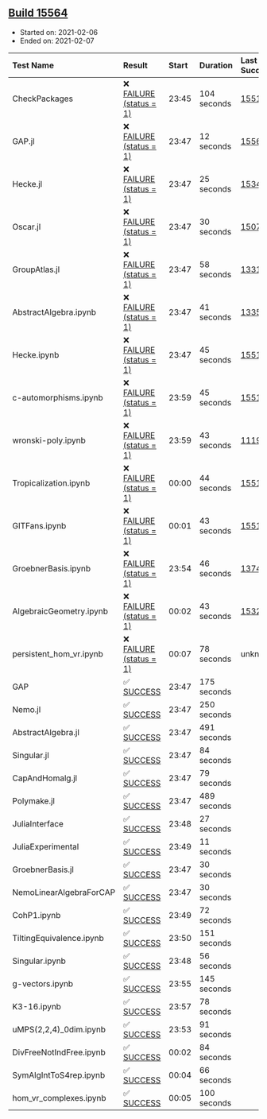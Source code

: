 ## [Build 15564](https://oscarci.mathematik.uni-kl.de/job/oscar/15564/)

* Started on: 2021-02-06
* Ended on: 2021-02-07

| Test Name    | Result | Start | Duration | Last Success | First Failure |
|:-------------|:-------|:------|:---------|:-------------|:--------------|
| CheckPackages | ❌ [FAILURE (status = 1)](https://oscarci.mathematik.uni-kl.de/job/oscar/15564/artifact/logs/build-15564/CheckPackages.log) | 23:45 | 104 seconds | [15514](https://oscarci.mathematik.uni-kl.de/job/oscar/15514/) | [15515](https://oscarci.mathematik.uni-kl.de/job/oscar/15515/) |
| GAP.jl | ❌ [FAILURE (status = 1)](https://oscarci.mathematik.uni-kl.de/job/oscar/15564/artifact/logs/build-15564/GAP.jl.log) | 23:47 | 12 seconds | [15563](https://oscarci.mathematik.uni-kl.de/job/oscar/15563/) | [15564](https://oscarci.mathematik.uni-kl.de/job/oscar/15564/) |
| Hecke.jl | ❌ [FAILURE (status = 1)](https://oscarci.mathematik.uni-kl.de/job/oscar/15564/artifact/logs/build-15564/Hecke.jl.log) | 23:47 | 25 seconds | [15344](https://oscarci.mathematik.uni-kl.de/job/oscar/15344/) | [15348](https://oscarci.mathematik.uni-kl.de/job/oscar/15348/) |
| Oscar.jl | ❌ [FAILURE (status = 1)](https://oscarci.mathematik.uni-kl.de/job/oscar/15564/artifact/logs/build-15564/Oscar.jl.log) | 23:47 | 30 seconds | [15079](https://oscarci.mathematik.uni-kl.de/job/oscar/15079/) | [15080](https://oscarci.mathematik.uni-kl.de/job/oscar/15080/) |
| GroupAtlas.jl | ❌ [FAILURE (status = 1)](https://oscarci.mathematik.uni-kl.de/job/oscar/15564/artifact/logs/build-15564/GroupAtlas.jl.log) | 23:47 | 58 seconds | [13311](https://oscarci.mathematik.uni-kl.de/job/oscar/13311/) | [13312](https://oscarci.mathematik.uni-kl.de/job/oscar/13312/) |
| AbstractAlgebra.ipynb | ❌ [FAILURE (status = 1)](https://oscarci.mathematik.uni-kl.de/job/oscar/15564/artifact/logs/build-15564/AbstractAlgebra.ipynb.log) | 23:47 | 41 seconds | [13355](https://oscarci.mathematik.uni-kl.de/job/oscar/13355/) | [13356](https://oscarci.mathematik.uni-kl.de/job/oscar/13356/) |
| Hecke.ipynb | ❌ [FAILURE (status = 1)](https://oscarci.mathematik.uni-kl.de/job/oscar/15564/artifact/logs/build-15564/Hecke.ipynb.log) | 23:47 | 45 seconds | [15514](https://oscarci.mathematik.uni-kl.de/job/oscar/15514/) | [15515](https://oscarci.mathematik.uni-kl.de/job/oscar/15515/) |
| c-automorphisms.ipynb | ❌ [FAILURE (status = 1)](https://oscarci.mathematik.uni-kl.de/job/oscar/15564/artifact/logs/build-15564/c-automorphisms.ipynb.log) | 23:59 | 45 seconds | [15514](https://oscarci.mathematik.uni-kl.de/job/oscar/15514/) | [15515](https://oscarci.mathematik.uni-kl.de/job/oscar/15515/) |
| wronski-poly.ipynb | ❌ [FAILURE (status = 1)](https://oscarci.mathematik.uni-kl.de/job/oscar/15564/artifact/logs/build-15564/wronski-poly.ipynb.log) | 23:59 | 43 seconds | [11192](https://oscarci.mathematik.uni-kl.de/job/oscar/11192/) | [11193](https://oscarci.mathematik.uni-kl.de/job/oscar/11193/) |
| Tropicalization.ipynb | ❌ [FAILURE (status = 1)](https://oscarci.mathematik.uni-kl.de/job/oscar/15564/artifact/logs/build-15564/Tropicalization.ipynb.log) | 00:00 | 44 seconds | [15514](https://oscarci.mathematik.uni-kl.de/job/oscar/15514/) | [15515](https://oscarci.mathematik.uni-kl.de/job/oscar/15515/) |
| GITFans.ipynb | ❌ [FAILURE (status = 1)](https://oscarci.mathematik.uni-kl.de/job/oscar/15564/artifact/logs/build-15564/GITFans.ipynb.log) | 00:01 | 43 seconds | [15514](https://oscarci.mathematik.uni-kl.de/job/oscar/15514/) | [15515](https://oscarci.mathematik.uni-kl.de/job/oscar/15515/) |
| GroebnerBasis.ipynb | ❌ [FAILURE (status = 1)](https://oscarci.mathematik.uni-kl.de/job/oscar/15564/artifact/logs/build-15564/GroebnerBasis.ipynb.log) | 23:54 | 46 seconds | [13748](https://oscarci.mathematik.uni-kl.de/job/oscar/13748/) | [13749](https://oscarci.mathematik.uni-kl.de/job/oscar/13749/) |
| AlgebraicGeometry.ipynb | ❌ [FAILURE (status = 1)](https://oscarci.mathematik.uni-kl.de/job/oscar/15564/artifact/logs/build-15564/AlgebraicGeometry.ipynb.log) | 00:02 | 43 seconds | [15322](https://oscarci.mathematik.uni-kl.de/job/oscar/15322/) | [15323](https://oscarci.mathematik.uni-kl.de/job/oscar/15323/) |
| persistent_hom_vr.ipynb | ❌ [FAILURE (status = 1)](https://oscarci.mathematik.uni-kl.de/job/oscar/15564/artifact/logs/build-15564/persistent_hom_vr.ipynb.log) | 00:07 | 78 seconds | unknown | unknown |
| GAP | ✅ [SUCCESS](https://oscarci.mathematik.uni-kl.de/job/oscar/15564/artifact/logs/build-15564/GAP.log) | 23:47 | 175 seconds |  |  |
| Nemo.jl | ✅ [SUCCESS](https://oscarci.mathematik.uni-kl.de/job/oscar/15564/artifact/logs/build-15564/Nemo.jl.log) | 23:47 | 250 seconds |  |  |
| AbstractAlgebra.jl | ✅ [SUCCESS](https://oscarci.mathematik.uni-kl.de/job/oscar/15564/artifact/logs/build-15564/AbstractAlgebra.jl.log) | 23:47 | 491 seconds |  |  |
| Singular.jl | ✅ [SUCCESS](https://oscarci.mathematik.uni-kl.de/job/oscar/15564/artifact/logs/build-15564/Singular.jl.log) | 23:47 | 84 seconds |  |  |
| CapAndHomalg.jl | ✅ [SUCCESS](https://oscarci.mathematik.uni-kl.de/job/oscar/15564/artifact/logs/build-15564/CapAndHomalg.jl.log) | 23:47 | 79 seconds |  |  |
| Polymake.jl | ✅ [SUCCESS](https://oscarci.mathematik.uni-kl.de/job/oscar/15564/artifact/logs/build-15564/Polymake.jl.log) | 23:47 | 489 seconds |  |  |
| JuliaInterface | ✅ [SUCCESS](https://oscarci.mathematik.uni-kl.de/job/oscar/15564/artifact/logs/build-15564/JuliaInterface.log) | 23:48 | 27 seconds |  |  |
| JuliaExperimental | ✅ [SUCCESS](https://oscarci.mathematik.uni-kl.de/job/oscar/15564/artifact/logs/build-15564/JuliaExperimental.log) | 23:49 | 11 seconds |  |  |
| GroebnerBasis.jl | ✅ [SUCCESS](https://oscarci.mathematik.uni-kl.de/job/oscar/15564/artifact/logs/build-15564/GroebnerBasis.jl.log) | 23:47 | 30 seconds |  |  |
| NemoLinearAlgebraForCAP | ✅ [SUCCESS](https://oscarci.mathematik.uni-kl.de/job/oscar/15564/artifact/logs/build-15564/NemoLinearAlgebraForCAP.log) | 23:47 | 30 seconds |  |  |
| CohP1.ipynb | ✅ [SUCCESS](https://oscarci.mathematik.uni-kl.de/job/oscar/15564/artifact/logs/build-15564/CohP1.ipynb.log) | 23:49 | 72 seconds |  |  |
| TiltingEquivalence.ipynb | ✅ [SUCCESS](https://oscarci.mathematik.uni-kl.de/job/oscar/15564/artifact/logs/build-15564/TiltingEquivalence.ipynb.log) | 23:50 | 151 seconds |  |  |
| Singular.ipynb | ✅ [SUCCESS](https://oscarci.mathematik.uni-kl.de/job/oscar/15564/artifact/logs/build-15564/Singular.ipynb.log) | 23:48 | 56 seconds |  |  |
| g-vectors.ipynb | ✅ [SUCCESS](https://oscarci.mathematik.uni-kl.de/job/oscar/15564/artifact/logs/build-15564/g-vectors.ipynb.log) | 23:55 | 145 seconds |  |  |
| K3-16.ipynb | ✅ [SUCCESS](https://oscarci.mathematik.uni-kl.de/job/oscar/15564/artifact/logs/build-15564/K3-16.ipynb.log) | 23:57 | 78 seconds |  |  |
| uMPS(2,2,4)_0dim.ipynb | ✅ [SUCCESS](https://oscarci.mathematik.uni-kl.de/job/oscar/15564/artifact/logs/build-15564/uMPS-2-2-4-_0dim.ipynb.log) | 23:53 | 91 seconds |  |  |
| DivFreeNotIndFree.ipynb | ✅ [SUCCESS](https://oscarci.mathematik.uni-kl.de/job/oscar/15564/artifact/logs/build-15564/DivFreeNotIndFree.ipynb.log) | 00:02 | 84 seconds |  |  |
| SymAlgIntToS4rep.ipynb | ✅ [SUCCESS](https://oscarci.mathematik.uni-kl.de/job/oscar/15564/artifact/logs/build-15564/SymAlgIntToS4rep.ipynb.log) | 00:04 | 66 seconds |  |  |
| hom_vr_complexes.ipynb | ✅ [SUCCESS](https://oscarci.mathematik.uni-kl.de/job/oscar/15564/artifact/logs/build-15564/hom_vr_complexes.ipynb.log) | 00:05 | 100 seconds |  |  |
